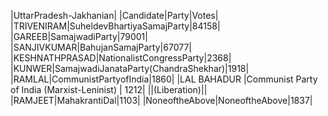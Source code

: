  
|UttarPradesh-Jakhanian|
|Candidate|Party|Votes|
|TRIVENIRAM|SuheldevBhartiyaSamajParty|84158|
|GAREEB|SamajwadiParty|79001|
|SANJIVKUMAR|BahujanSamajParty|67077|
|KESHNATHPRASAD|NationalistCongressParty|2368|
|KUNWER|SamajwadiJanataParty(ChandraShekhar)|1918|
|RAMLAL|CommunistPartyofIndia|1860|
|LAL BAHADUR      |Communist Party of India (Marxist-Leninist) | 1212|
||(Liberation)||
|RAMJEET|MahakrantiDal|1103|
|NoneoftheAbove|NoneoftheAbove|1837|

